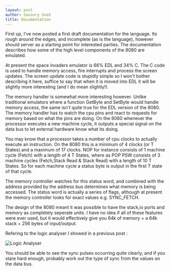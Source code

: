 ```yaml
---
layout: post
author: Savoury SnaX
title: Documentation
---
```


 First up, I've now posted a first draft documentation for the language. Its rough around the edges, and incomplete (as is the language), however should server as a starting point for interested parties. The documentation describes how some of the high level components of the 8080 are emulated.

 At present the space invaders emulator is 66% EDL and 34% C. The C code is used to handle memory access, fire interrupts and process the screen updates. The screen update code is stupidly simple so I won't bother describing it here, suffice to say that when it is moved into EDL it will be slightly more interesting (and I do mean slightly!).

 The memory handler is somewhat more interesting however. Unlike traditional emulators where a function GetByte and SetByte would handle memory access, the same isn't quite true for the EDL version of the 8080. The memory handler has to watch the cpu pins and react to requests for memory based on what the pins are doing. On the 8080 whenever the processor executes a new machine cycle, it outputs a special signal on the data bus to let external hardware know what its doing.

 You may know that a processor takes a number of cpu clocks to actually execute an instruction. On the 8080 this is a minimum of 4 clocks (or T States) and a maximum of 17 clocks. NOP for instance consists of 1 machine cycle (Fetch) with a length of 4 T States, where as POP PSW consists of 3 machine cycles (Fetch,Stack Read & Stack Read) with a length of 10 T States. So for each machine cycle a status byte is output in the first T state of that cycle.

 The memory controller watches for this status word, and combined with the address provided by the address bus determines what memory is being accessed. The status word is actually a series of flags, although at present the memory controller looks for exact values e.g. SYNC_FETCH.

 The design of the 8080 meant it was possible to have the stack,io ports and memory as completely seperate units. I have no idea if all of these features were ever used, but it would effectively give you 64k of memory + a 64k stack + 256 bytes of input/output.

 Refering to the logic analyser I showed in a previous post :

 ![Logic Analyser](/EDL/images/timing.png)

 You should be able to see the sync pulses occurring quite clearly, and if you stare hard enough, probably work out the type of sync from the values on the data bus.

   
